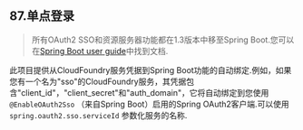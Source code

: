 ## 87.单点登录

> 所有OAuth2 SSO和资源服务器功能都在1.3版本中移至Spring Boot.您可以在[Spring Boot user guide](https://docs.spring.io/spring-boot/docs/current/reference/htmlsingle/)中找到文档.

此项目提供从CloudFoundry服务凭据到Spring Boot功能的自动绑定.例如，如果您有一个名为"sso"的CloudFoundry服务，其凭据包含"client_id"，"client_secret"和"auth_domain"，它将自动绑定到您使用 `@EnableOAuth2Sso` （来自Spring Boot）启用的Spring OAuth2客户端.可以使用 `spring.oauth2.sso.serviceId` 参数化服务的名称.
